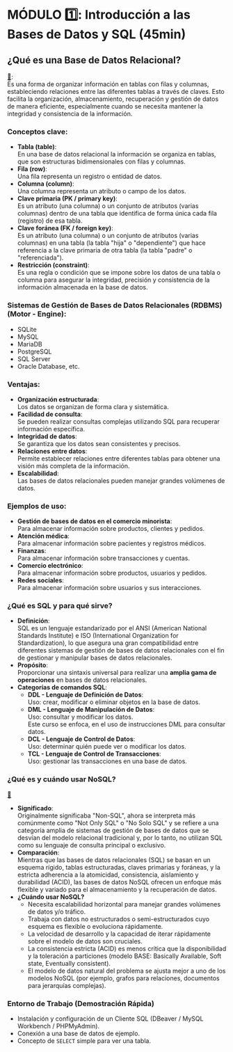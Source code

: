 # MÓDULO :one:: Introducción a las Bases de Datos y SQL (45min)

## ¿Qué es una Base de Datos Relacional?
[🔗](https://www.oracle.com/lad/database/what-is-a-relational-database/):  
Es una forma de organizar información en tablas con filas y columnas, estableciendo relaciones entre las diferentes tablas a través de claves. Esto facilita la organización, almacenamiento, recuperación y gestión de datos de manera eficiente, especialmente cuando se necesita mantener la integridad y consistencia de la información. 

### Conceptos clave:
- **Tabla (table)**:  
  En una base de datos relacional la información se organiza en tablas, que son estructuras bidimensionales con filas y columnas.
- **Fila (row)**:  
  Una fila representa un registro o entidad de datos.
- **Columna (column)**:  
  Una columna representa un atributo o campo de los datos.
- **Clave primaria (PK / primary key)**:  
  Es un atributo (una columna) o un conjunto de atributos (varias columnas) dentro de una tabla que identifica de forma única cada fila (registro) de esa tabla.
- **Clave foránea (FK / foreign key)**:  
  Es un atributo (una columna) o un conjunto de atributos (varias columnas) en una tabla (la tabla "hija" o "dependiente") que hace referencia a la clave primaria de otra tabla (la tabla "padre" o "referenciada").
- **Restricción (constraint)**:  
  Es una regla o condición que se impone sobre los datos de una tabla o columna para asegurar la integridad, precisión y consistencia de la información almacenada en la base de datos.

### Sistemas de Gestión de Bases de Datos Relacionales (RDBMS)(Motor - Engine):
- SQLite
- MySQL
- MariaDB
- PostgreSQL
- SQL Server
- Oracle Database, etc.

### Ventajas:
- **Organización estructurada**:  
  Los datos se organizan de forma clara y sistemática.
- **Facilidad de consulta**:  
  Se pueden realizar consultas complejas utilizando SQL para recuperar información específica.
- **Integridad de datos**:  
  Se garantiza que los datos sean consistentes y precisos.
- **Relaciones entre datos**:  
  Permite establecer relaciones entre diferentes tablas para obtener una visión más completa de la información.
- **Escalabilidad**:  
  Las bases de datos relacionales pueden manejar grandes volúmenes de datos.

### Ejemplos de uso:
- **Gestión de bases de datos en el comercio minorista**:  
  Para almacenar información sobre productos, clientes y pedidos.
- **Atención médica**:  
  Para almacenar información sobre pacientes y registros médicos.
- **Finanzas**:  
  Para almacenar información sobre transacciones y cuentas.
- **Comercio electrónico**:  
  Para almacenar información sobre productos, usuarios y pedidos.
- **Redes sociales**:  
  Para almacenar información sobre usuarios y sus interacciones.

### ¿Qué es SQL y para qué sirve?
- **Definición**:  
  SQL es un lenguaje estandarizado por el ANSI (American National Standards Institute) e ISO (International Organization for Standardization), lo que asegura una gran compatibilidad entre diferentes sistemas de gestión de bases de datos relacionales con el fin de gestionar y manipular bases de datos relacionales.
- **Propósito**:  
  Proporcionar una sintaxis universal para realizar una **amplia gama de operaciones** en bases de datos relacionales.
- **Categorías de comandos SQL**:
  + **DDL - Lenguaje de Definición de Datos**:  
    Uso: crear, modificar o eliminar objetos en la base de datos.
  + **DML - Lenguaje de Manipulación de Datos**:  
    Uso: consultar y modificar los datos.  
    Este curso se enfoca, en el uso de instrucciones DML para consultar datos.
  + **DCL - Lenguaje de Control de Datos**:  
    Uso: determinar quién puede ver o modificar los datos.
  + **TCL - Lenguaje de Control de Transacciones**:  
    Uso: gestionar las transacciones en una base de datos.
   
### ¿Qué es y cuándo usar NoSQL?  
[🔗](https://www.oracle.com/lad/database/nosql/what-is-nosql/)
- **Significado**:  
Originalmente significaba "Non-SQL", ahora se interpreta más comúnmente como "Not Only SQL" o "No Solo SQL" y se refiere a una categoría amplia de sistemas de gestión de bases de datos que se desvían del modelo relacional tradicional y, por lo tanto, no utilizan SQL como su lenguaje de consulta principal o exclusivo.
- **Comparación**:  
  Mientras que las bases de datos relacionales (SQL) se basan en un esquema rígido, tablas estructuradas, claves primarias y foráneas, y la estricta adherencia a la atomicidad, consistencia, aislamiento y durabilidad (ACID), las bases de datos NoSQL ofrecen un enfoque más flexible y variado para el almacenamiento y la recuperación de datos.
- **¿Cuándo usar NoSQL?**
  + Necesita escalabilidad horizontal para manejar grandes volúmenes de datos y/o tráfico.
  + Trabaja con datos no estructurados o semi-estructurados cuyo esquema es flexible o evoluciona rápidamente.
  + La velocidad de desarrollo y la capacidad de iterar rápidamente sobre el modelo de datos son cruciales.
  + La consistencia estricta (ACID) es menos crítica que la disponibilidad y la toleración a particiones (modelo BASE: Basically Available, Soft state, Eventually consistent).
  + El modelo de datos natural del problema se ajusta mejor a uno de los modelos NoSQL (por ejemplo, grafos para relaciones, documentos para jerarquías complejas).

### Entorno de Trabajo (Demostración Rápida)
- Instalación y configuración de un Cliente SQL (DBeaver / MySQL Workbench / PHPMyAdmin).
- Conexión a una base de datos de ejemplo.
- Concepto de `SELECT` simple para ver una tabla.
